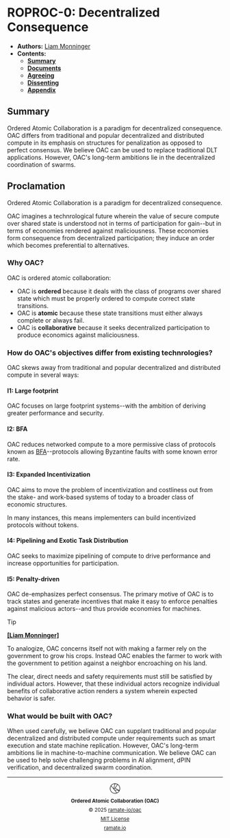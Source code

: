 # ROPROC-0: Decentralized Consequence
- **Authors:** [Liam Monninger](mailto:liam@ramate.io)
- **Contents:**
  - **[Summary](#summary)**
  - **[Documents](#documents)**
  - **[Agreeing](#agreeing)**
  - **[Dissenting](#dissenting)**
  - **[Appendix](#appendix)**

## Summary
Ordered Atomic Collaboration is a paradigm for decentralized consequence. OAC differs from traditional and popular decentralized and distributed compute in its emphasis on structures for penalization as opposed to perfect consensus. We believe OAC can be used to replace traditional DLT applications. However, OAC's long-term ambitions lie in the decentralized coordination of swarms.

## Proclamation
Ordered Atomic Collaboration is a paradigm for decentralized consequence.

OAC imagines a technrological future wherein the value of secure compute over shared state is understood not in terms of participation for gain--but in terms of economies rendered against maliciousness. These economies form consequence from decentralized participation; they induce an order which becomes preferential to alternatives.

### Why OAC?
OAC is ordered atomic collaboration:
- OAC is **ordered** because it deals with the class of programs over shared state which must be properly ordered to compute correct state transitions.
- OAC is **atomic** because these state transitions must either always complete or always fail.
- OAC is **collaborative** because it seeks decentralized participation to produce economics against maliciousness.

### How do OAC's objectives differ from existing technrologies?
OAC skews away from traditional and popular decentralized and distributed compute in several ways:

#### I1: Large footprint
OAC focuses on large footprint systems--with the ambition of deriving greater performance and security.

#### I2: BFA
OAC reduces networked compute to a more permissive class of protocols known as [BFA](../../../roart/roera-000-000-000-dulan/roart-000-000-001-bfa/README.md)--protocols allowing Byzantine faults with some known error rate.

#### I3: Expanded Incentivization
OAC aims to move the problem of incentivization and costliness out from the stake- and work-based systems of today to a broader class of economic structures.

In many instances, this means implementers can build incentivized protocols without tokens.

#### I4: Pipelining and Exotic Task Distribution
OAC seeks to maximize pipelining of compute to drive performance and increase opportunities for participation.

#### I5: Penalty-driven
OAC de-emphasizes perfect consensus. The primary motive of OAC is to track states and generate incentives that make it easy to enforce penalties against malicious actors--and thus provide economies for machines.

> [!TIP]
>
> **[[Liam Monninger]](mailto:liam@ramate.io)**
>
> To analogize, OAC concerns itself not with making a farmer rely on the government to grow his crops. Instead OAC enables the farmer to work with the government to petition against a neighbor encroaching on his land.
>
> The clear, direct needs and safety requirements must still be satisfied by individual actors. However, that these individual actors recognize individual benefits of collaborative action renders a system wherein expected behavior is safer.

### What would be built with OAC?
When used carefully, we believe OAC can supplant traditional and popular decentralized and distributed compute under requirements such as smart execution and state machine replication. However, OAC's long-term ambitions lie in machine-to-machine communication. We believe OAC can be used to help solve challenging problems in AI alignment, dPIN verification, and decentralized swarm coordination.

<!--OAC FOOTER: DO NOT REMOVE THIS LINE-->
---

<div align="center">
  <a href="https://github.com/ramate-io/oac">
    <picture>
      <source srcset="/assets/oac-inverted-transparent.png" media="(prefers-color-scheme: dark)">
      <img height="24" src="/assets/oac-transparent.png" alt="OAC"/>
    </picture>
  </a>
  <br/>
  <sub>
    <b>Ordered Atomic Collaboration (OAC)</b>
    <br/>
    &copy; 2025 <a href="https://github.com/ramate-io/oac">ramate-io/oac</a>
    <br/>
    <a href="https://github.com/ramate-io/oac/blob/main/LICENSE">MIT License</a>
    <br/>
    <a href="https://www.ramate.io">ramate.io</a>
  </sub>
</div>
